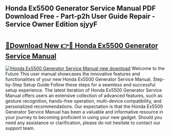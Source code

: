 ## Honda Ex5500 Generator Service Manual PDF Download Free - Part-p2h User Guide Repair - Service Owner Edition sjyyF

# <h2><a href="http://bc54779.oget.top/?id=Honda+Ex5500+Generator+Service+Manual">🔗Download New 👉🔴 Honda Ex5500 Generator Service Manual</a></h2>

[![Honda Ex5500 Generator Service Manual new download](https://i.imgur.com/5g1atiW.png)](http://bc54779.oget.top/?id=Honda+Ex5500+Generator+Service+Manual)
Welcome to the Future This user manual showcases the innovative features and functionalities of your new Honda Ex5500 Generator Service Manual. Step-by-Step Setup Guide Follow these steps for a seamless and successful setup experience. The latest iteration of Honda Ex5500 Generator Service Manual offers users an extensive collection of advanced features, such as gesture recognition, hands-free operation, multi-device compatibility, and personalized recommendations. Our expectation is that the Honda Ex5500 Generator Service Manual has been a valuable and informative resource in your journey to becoming proficient in using your new gadget. Should you need any assistance or clarification, please do not hesitate to contact our support team.
